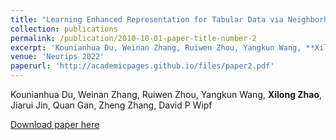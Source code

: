 ```yaml
---
title: "Learning Enhanced Representation for Tabular Data via Neighborhood Propagation"
collection: publications
permalink: /publication/2010-10-01-paper-title-number-2
excerpt: 'Kounianhua Du, Weinan Zhang, Ruiwen Zhou, Yangkun Wang, **Xilong Zhao**, Jiarui Jin, Quan Gan, Zheng Zhang, David P Wipf'
venue: 'Neurips 2022'
paperurl: 'http://academicpages.github.io/files/paper2.pdf'
---
```

Kounianhua Du, Weinan Zhang, Ruiwen Zhou, Yangkun Wang, **Xilong Zhao**, Jiarui Jin, Quan Gan, Zheng Zhang, David P Wipf

[Download paper here](http://academicpages.github.io/files/paper2.pdf)

